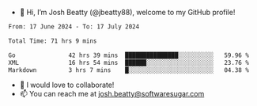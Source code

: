 - 👋 Hi, I’m Josh Beatty (@jbeatty88), welcome to my GitHub profile!

<!--START_SECTION:waka-->

```txt
From: 17 June 2024 - To: 17 July 2024

Total Time: 71 hrs 9 mins

Go               42 hrs 39 mins  ███████████████░░░░░░░░░░   59.96 %
XML              16 hrs 54 mins  ██████░░░░░░░░░░░░░░░░░░░   23.76 %
Markdown         3 hrs 7 mins    █░░░░░░░░░░░░░░░░░░░░░░░░   04.38 %
```

<!--END_SECTION:waka-->

- 💞️ I would love to collaborate!
- 📫 You can reach me at josh.beatty@softwaresugar.com

<!---
jbeatty88/jbeatty88 is a ✨ special ✨ repository because its `README.md` (this file) appears on your GitHub profile.
You can click the Preview link to take a look at your changes.
--->
